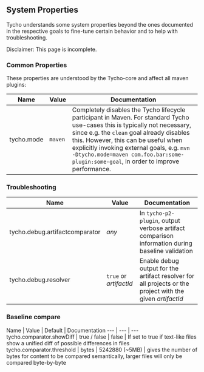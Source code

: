 ## System Properties

Tycho understands some system properties beyond the ones documented in the respective goals to fine-tune certain behavior and to help with troubleshooting.

Disclaimer: This page is incomplete.


### Common Properties

These properties are understood by the Tycho-core and affect all maven plugins:

Name | Value | Documentation
--- | --- | ---
tycho.mode | `maven` | Completely disables the Tycho lifecycle participant in Maven. For standard Tycho use-cases this is typically not necessary, since e.g. the `clean` goal already disables this. However, this can be useful when explicitly invoking external goals, e.g. `mvn -Dtycho.mode=maven com.foo.bar:some-plugin:some-goal`, in order to improve performance.

### Troubleshooting

Name | Value | Documentation
--- | --- | ---
tycho.debug.artifactcomparator | _any_ | In `tycho-p2-plugin`, output verbose artifact comparison information during baseline validation
tycho.debug.resolver | `true` or _artifactId_ | Enable debug output for the artifact resolver for all projects or the project with the given _artifactId_

### Baseline compare

Name | Value | Default | Documentation
--- | --- | ---
tycho.comparator.showDiff | true / false | false | If set to true if text-like files show a unified diff of possible differences in files
tycho.comparator.threshold | bytes | 5242880 (~5MB) | gives the number of bytes for content to be compared semantically, larger files will only be compared byte-by-byte
